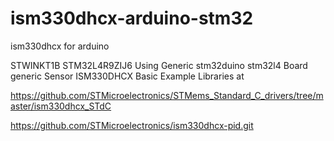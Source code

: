 # ism330dhcx-arduino-stm32
ism330dhcx for arduino

STWINKT1B
STM32L4R9ZIJ6
Using Generic stm32duino stm32l4 
Board generic
Sensor ISM330DHCX Basic Example
Libraries at 

https://github.com/STMicroelectronics/STMems_Standard_C_drivers/tree/master/ism330dhcx_STdC

https://github.com/STMicroelectronics/ism330dhcx-pid.git
